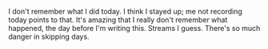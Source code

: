 I don't remember what I did today. I think I stayed up; me not recording today points to that. It's amazing that I really don't remember what happened, the day before I'm writing this. Streams I guess. There's so much danger in skipping days.
